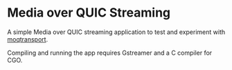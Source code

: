 # Media over QUIC Streaming

A simple Media over QUIC streaming application to test and experiment with [moqtransport](https://github.com/mengelbart/moqtransport).

Compiling and running the app requires Gstreamer and a C compiler for CGO.
